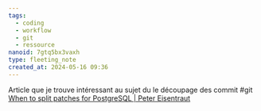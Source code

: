 ```yaml
---
tags:
  - coding
  - workflow
  - git
  - ressource
nanoid: 7gtq5bx3vaxh
type: fleeting_note
created_at: 2024-05-16 09:36
---
```

Article que je trouve intéressant au sujet du le découpage des commit #git [When to split patches for PostgreSQL | Peter Eisentraut](http://peter.eisentraut.org/blog/2024/05/14/when-to-split-patches-for-postgresql)
